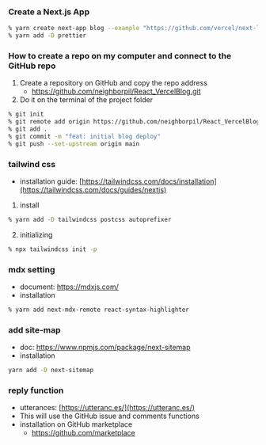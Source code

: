 ### Create a Next.js App
```bash
% yarn create next-app blog --example "https://github.com/vercel/next-learn/tree/master/basics/learn-starter"
% yarn add -D prettier
```

### How to create a repo on my computer and connect to the GitHub repo
1. Create a repository on GitHub and copy the repo address
    + https://github.com/neighborpil/React_VercelBlog.git
2. Do it on the terminal of the project folder
```bash
% git init
% git remote add origin https://github.com/neighborpil/React_VercelBlog.git
% git add .
% git commit -m "feat: initial blog deploy"
% git push --set-upstream origin main
```

### tailwind css
- installation guide: [https://tailwindcss.com/docs/installation](https://tailwindcss.com/docs/guides/nextjs)
1. install
```bash
% yarn add -D tailwindcss postcss autoprefixer
```
2. initializing
```bash
% npx tailwindcss init -p
```

### mdx setting
- document: https://mdxjs.com/
- installation
```bash
% yarn add next-mdx-remote react-syntax-highlighter
```

### add site-map
- doc: https://www.npmjs.com/package/next-sitemap
- installation
```bash
yarn add -D next-sitemap
```

### reply function
- utterances: [https://utteranc.es/](https://utteranc.es/)
- This will use the GitHub issue and comments functions
- installation on GitHub marketplace
    + https://github.com/marketplace
